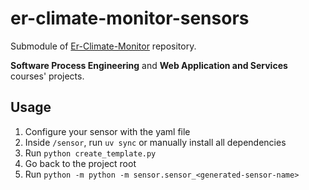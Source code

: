 # er-climate-monitor-sensors
Submodule of [Er-Climate-Monitor](https://github.com/MatteoIorio11/er-climate-monitor) repository.

**Software Process Engineering** and **Web Application and Services** courses' projects.

## Usage
1. Configure your sensor with the yaml file
3. Inside `/sensor`, run `uv sync` or manually install all dependencies
4. Run `python create_template.py`
5. Go back to the project root
6. Run `python -m python -m sensor.sensor_<generated-sensor-name>`
